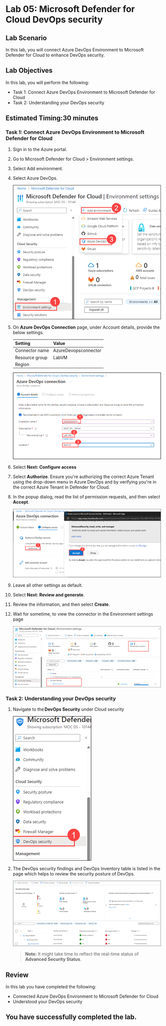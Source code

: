 # Lab 05: Microsoft Defender for Cloud DevOps security

## Lab Scenario

In this lab, you will connect Azure DevOps Environment to Microsoft Defender for Cloud to enhance DevOps security. 

## Lab Objectives

In this lab, you will perform the following:

- Task 1: Connect Azure DevOps Environment to Microsoft Defender for Cloud
- Task 2: Understanding your DevOps security

## Estimated Timing:30 minutes

### Task 1: Connect Azure DevOps Environment to Microsoft Defender for Cloud

1. Sign in to the Azure portal.

1. Go to Microsoft Defender for Cloud > Environment settings.

1. Select Add environment.

1. Select Azure DevOps.

    ![alert_detected](media/advlab51.png)

1. On **Azure DevOps Connection** page, under Account details, provide the below settings.

   | Setting  | Value |
   -----------|---------
   | Connector name | AzureDevopsconnector |
   | Resource group | LabVM |
   | Region | <inject key="Region" enableCopy="false"/> |

    ![alert_detected](media/advlab52.png)

1. Select **Next: Configure access**

1. Select **Authorize**. Ensure you're authorizing the correct Azure Tenant using the drop-down menu in Azure DevOps and by verifying you're in the correct Azure Tenant in Defender for Cloud.

1. In the popup dialog, read the list of permission requests, and then select **Accept**.

    ![alert_detected](media/advlab53.png)

1. Leave all other settings as default.

1. Select **Next: Review and generate**.

1. Review the information, and then select **Create**.

1. Wait for sometime, to view the connector in the Environment settings page

    ![alert_detected](media/advlab54.png)

### Task 2: Understanding your DevOps security

1. Navigate to the **DevOps Security** under Cloud security

    ![alert_detected](media/advlab55.png)

1. The DevOps security findings and DevOps Inventory table is listed in the page which helps to review the security posture of DevOps.

    ![alert_detected](media/advlab56.png)

   >**Note:** It might take time to reflect the real-time status of **Advanced Security Status**.

## Review
In this lab you have completed the following:

-  Connected Azure DevOps Environment to Microsoft Defender for Cloud
-  Understood your DevOps security


## You have successfully completed the lab.
